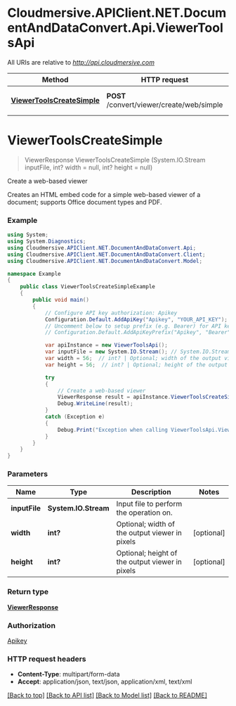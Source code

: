 # Cloudmersive.APIClient.NET.DocumentAndDataConvert.Api.ViewerToolsApi

All URIs are relative to *http://api.cloudmersive.com*

Method | HTTP request | Description
------------- | ------------- | -------------
[**ViewerToolsCreateSimple**](ViewerToolsApi.md#viewertoolscreatesimple) | **POST** /convert/viewer/create/web/simple | Create a web-based viewer


<a name="viewertoolscreatesimple"></a>
# **ViewerToolsCreateSimple**
> ViewerResponse ViewerToolsCreateSimple (System.IO.Stream inputFile, int? width = null, int? height = null)

Create a web-based viewer

Creates an HTML embed code for a simple web-based viewer of a document; supports Office document types and PDF.

### Example
```csharp
using System;
using System.Diagnostics;
using Cloudmersive.APIClient.NET.DocumentAndDataConvert.Api;
using Cloudmersive.APIClient.NET.DocumentAndDataConvert.Client;
using Cloudmersive.APIClient.NET.DocumentAndDataConvert.Model;

namespace Example
{
    public class ViewerToolsCreateSimpleExample
    {
        public void main()
        {
            // Configure API key authorization: Apikey
            Configuration.Default.AddApiKey("Apikey", "YOUR_API_KEY");
            // Uncomment below to setup prefix (e.g. Bearer) for API key, if needed
            // Configuration.Default.AddApiKeyPrefix("Apikey", "Bearer");

            var apiInstance = new ViewerToolsApi();
            var inputFile = new System.IO.Stream(); // System.IO.Stream | Input file to perform the operation on.
            var width = 56;  // int? | Optional; width of the output viewer in pixels (optional) 
            var height = 56;  // int? | Optional; height of the output viewer in pixels (optional) 

            try
            {
                // Create a web-based viewer
                ViewerResponse result = apiInstance.ViewerToolsCreateSimple(inputFile, width, height);
                Debug.WriteLine(result);
            }
            catch (Exception e)
            {
                Debug.Print("Exception when calling ViewerToolsApi.ViewerToolsCreateSimple: " + e.Message );
            }
        }
    }
}
```

### Parameters

Name | Type | Description  | Notes
------------- | ------------- | ------------- | -------------
 **inputFile** | **System.IO.Stream**| Input file to perform the operation on. | 
 **width** | **int?**| Optional; width of the output viewer in pixels | [optional] 
 **height** | **int?**| Optional; height of the output viewer in pixels | [optional] 

### Return type

[**ViewerResponse**](ViewerResponse.md)

### Authorization

[Apikey](../README.md#Apikey)

### HTTP request headers

 - **Content-Type**: multipart/form-data
 - **Accept**: application/json, text/json, application/xml, text/xml

[[Back to top]](#) [[Back to API list]](../README.md#documentation-for-api-endpoints) [[Back to Model list]](../README.md#documentation-for-models) [[Back to README]](../README.md)

